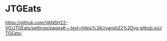 # JTGEats
https://github.com/VANSH22-VG/JTGEats/settings/pages#:~:text=https%3A//vansh22%2Dvg.github.io/JTGEats/
